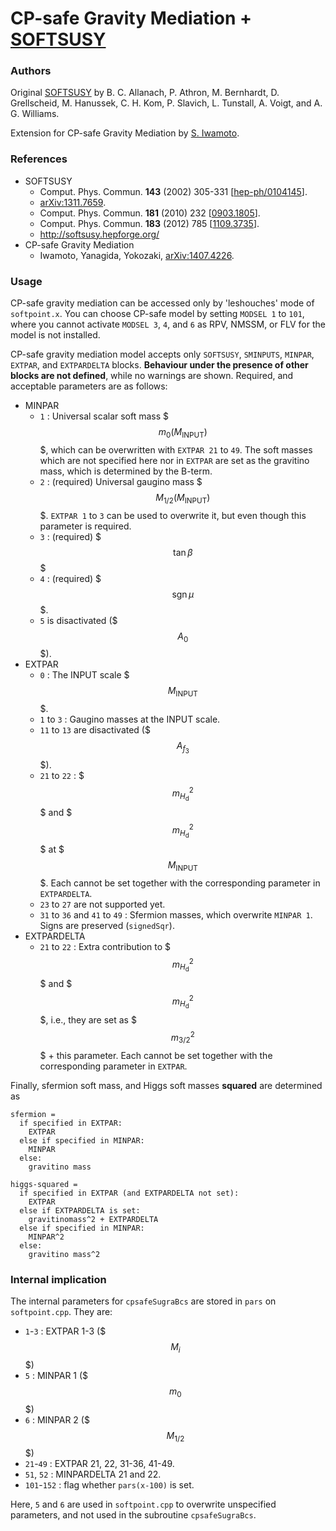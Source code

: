 CP-safe Gravity Mediation + [SOFTSUSY](https://softsusy.hepforge.org/)
=========

### Authors

Original [SOFTSUSY](https://softsusy.hepforge.org/) by B. C. Allanach, P. Athron, M. Bernhardt, D. Grellscheid, M. Hanussek, C. H. Kom, P. Slavich, L. Tunstall, A. Voigt, and A. G. Williams.

Extension for CP-safe Gravity Mediation by [S. Iwamoto](http://github.com/misho104).

### References
 * SOFTSUSY
   * Comput. Phys. Commun. **143** (2002) 305-331 [[hep-ph/0104145](http://arxiv.org/abs/hep-ph/0104145)].
   * [arXiv:1311.7659](http://arxiv.org/abs/1311.7659).
   * Comput. Phys. Commun. **181** (2010) 232 [[0903.1805](http://arxiv.org/abs/0903.1805)].
   * Comput. Phys. Commun. **183** (2012) 785 [[1109.3735](http://arxiv.org/abs/1109.3735)].
   * http://softsusy.hepforge.org/
 * CP-safe Gravity Mediation
   * Iwamoto, Yanagida, Yokozaki, [arXiv:1407.4226](http://arxiv.org/abs/1407.4226).

### Usage
CP-safe gravity mediation can be accessed only by 'leshouches' mode of `softpoint.x`.
You can choose CP-safe model by setting `MODSEL 1` to `101`, where you cannot activate `MODSEL 3`, `4`, and `6` as RPV, NMSSM, or FLV for the model is not installed.

CP-safe gravity mediation model accepts only `SOFTSUSY`, `SMINPUTS`, `MINPAR`, `EXTPAR`, and  `EXTPARDELTA` blocks. **Behaviour under the presence of other blocks are not defined**, while no warnings are shown.
Required, and acceptable parameters are as follows:

* MINPAR
  * `1` : Universal scalar soft mass $$$m_0(M _ {\mathrm{INPUT}})$$$, which can be overwritten with `EXTPAR 21` to `49`. The soft masses which are not specified here nor in `EXTPAR` are set as the gravitino mass, which is determined by the B-term.
  * `2` : (required) Universal gaugino mass $$$M _ {1/2}(M_{\mathrm{INPUT}})$$$. `EXTPAR 1` to `3` can be used to overwrite it, but even though this parameter is required.
  * `3` : (required) $$$\tan\beta$$$
  * `4` : (required) $$$\mathop{\mathrm{sgn}}\mu$$$.
  * `5` is disactivated ($$$A_0$$$).
* EXTPAR
  * `0` : The INPUT scale $$$M_{\mathrm{INPUT}}$$$.
  * `1` to `3` : Gaugino masses at the INPUT scale.
  * `11` to `13` are disactivated ($$$A_{f_3}$$$).
  * `21` to `22` : $$$m^2 _ {H _ {\mathrm d}}$$$ and $$$m^2 _ {H _ {\mathrm d}}$$$ at $$$M_{\mathrm{INPUT}}$$$. Each cannot be set together with the corresponding parameter in ```EXTPARDELTA```.
  * `23` to `27` are not supported yet.
  * `31` to `36` and `41` to `49` : Sfermion masses, which overwrite `MINPAR 1`. Signs are preserved (`signedSqr`).
* EXTPARDELTA
  * `21` to `22` : Extra contribution to $$$m^2 _ {H _ {\mathrm d}}$$$ and $$$m^2 _ {H _ {\mathrm d}}$$$, i.e., they are set as $$$m_{3/2}^2$$$ + this parameter. Each cannot be set together with the corresponding parameter in ```EXTPAR```.

Finally, sfermion soft mass, and Higgs soft masses **squared** are determined as

```
sfermion =
  if specified in EXTPAR:
    EXTPAR
  else if specified in MINPAR:
    MINPAR
  else:
    gravitino mass

higgs-squared =
  if specified in EXTPAR (and EXTPARDELTA not set):
    EXTPAR
  else if EXTPARDELTA is set:
    gravitinomass^2 + EXTPARDELTA
  else if specified in MINPAR:
    MINPAR^2
  else:
    gravitino mass^2
```

### Internal implication
The internal parameters for `cpsafeSugraBcs` are stored in `pars` on `softpoint.cpp`.
They are:

* `1`-`3` : EXTPAR 1-3 ($$$M_i$$$)
* `5`     : MINPAR 1 ($$$m_0$$$)
* `6`     : MINPAR 2 ($$$M_{1/2}$$$)
* `21`-`49` : EXTPAR 21, 22, 31-36, 41-49.
* `51`, `52` : MINPARDELTA 21 and 22.
* `101`-`152` : flag whether `pars(x-100)` is set.

Here, `5` and `6` are used in `softpoint.cpp` to overwrite unspecified parameters, and not used in the subroutine `cpsafeSugraBcs`.

